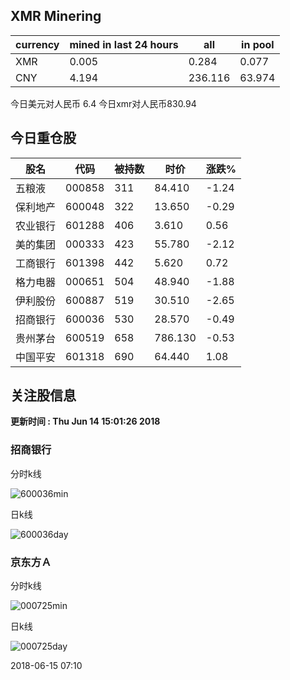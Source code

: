 ## XMR Minering

|currency|mined in last 24 hours|all|in pool|
|---|---|---|---|
|XMR|0.005|0.284|0.077|
|CNY|4.194|236.116|63.974|

今日美元对人民币 6.4	今日xmr对人民币830.94


## 今日重仓股 

|股名|代码|被持数|时价|涨跌%|
|---|---|---|---|---|
|五粮液|000858|311|84.410|-1.24|
|保利地产|600048|322|13.650|-0.29|
|农业银行|601288|406|3.610|0.56|
|美的集团|000333|423|55.780|-2.12|
|工商银行|601398|442|5.620|0.72|
|格力电器|000651|504|48.940|-1.88|
|伊利股份|600887|519|30.510|-2.65|
|招商银行|600036|530|28.570|-0.49|
|贵州茅台|600519|658|786.130|-0.53|
|中国平安|601318|690|64.440|1.08|

## 关注股信息
**更新时间 : Thu Jun 14 15:01:26 2018**
### 招商银行 
分时k线

![600036min](http://image.sinajs.cn/newchart/min/n/sh600036.gif)

日k线

![600036day](http://image.sinajs.cn/newchart/daily/n/sh600036.gif)

### 京东方Ａ 
分时k线

![000725min](http://image.sinajs.cn/newchart/min/n/sz000725.gif)

日k线

![000725day](http://image.sinajs.cn/newchart/daily/n/sz000725.gif)

2018-06-15 07:10